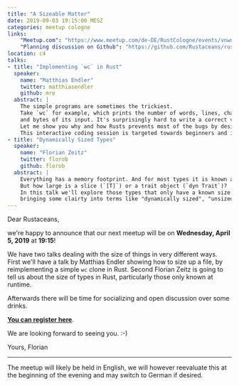 ```yaml
---
title: "A Sizeable Matter"
date: 2019-09-03 19:15:00 MESZ
categories: meetup cologne
links:
    "Meetup.com": "https://www.meetup.com/de-DE/RustCologne/events/vnwndpyzgbfb/"
    "Planning discussion on Github": "https://github.com/Rustaceans/rust-cologne/issues/77"
location: c4
talks:
- title: "Implementing `wc` in Rust"
  speaker:
    name: "Matthias Endler"
    twitter: matthiasendler
    github: mre
  abstract: |
    The simple programs are sometimes the trickiest.
    Take `wc` for example, which prints the number of words, lines, characters,
    and bytes of its input. It's surprisingly hard to write a correct version of that program.
    Let me show you why and how Rusts prevents most of the bugs by design.
    This interactive coding session is targeted towards beginners and intermediate Rust programmers.
- title: "Dynamically Sized Types"
  speaker:
    name: "Florian Zeitz"
    twitter: florob
    github: florob
  abstract: |
    Everything has a memory footprint. And for most types it is known at compile time.
    But how large is a slice (`[T]`) or a trait object (`dyn Trait`)?
    In this talk we'll explore those types that only have a known size at runtime,
    bringing some clairty into terms like "dynamically sized", "unsized" or "existential" types.
---
```

Dear Rustaceans,

we're happy to announce that our next meetup will be on **Wednesday, April 5, 2019** at **19:15**!

We have two talks dealing with the size of things in very different ways.
First we'll have a talk by Matthias Endler showing how to size up a file, by reimplementing a simple
`wc` clone in Rust.
Second Florian Zeitz is going to tell us about the size of types in Rust, particularly those only
known at runtime.

Afterwards there will be time for socializing and open discussion over some drinks.

**[You can register here](https://www.meetup.com/de-DE/RustCologne/events/vnwndpyzgbfb/)**.

We are looking forward to seeing you. :-)

Yours,
Florian

- - -

The meetup will likely be held in English, we will however reevaluate this at the beginning of the evening and may switch to German if desired.
